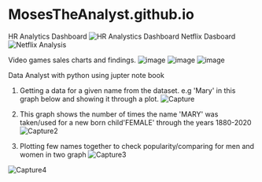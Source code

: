 # MosesTheAnalyst.github.io
HR Analytics Dashboard 
![HR Analystics Dashboard](https://github.com/Mosesindrias1998/MosesTheAnalyst.github.io/assets/105355593/5c3e5e0c-0dd8-47bc-9a04-0d4c8802dba1)
Netflix Dasboard
![Netflix Analysis](https://github.com/Mosesindrias1998/MosesTheAnalyst.github.io/assets/105355593/cbd83875-863c-484b-8594-af15458ff161)

Video games sales charts and findings.
![image](https://github.com/Mosesindrias1998/MosesTheAnalyst.github.io/assets/105355593/c34fa017-4eb3-4876-9d2c-5cad2fee564c)
![image](https://github.com/Mosesindrias1998/MosesTheAnalyst.github.io/assets/105355593/23cbb9a0-30bd-47d7-b38d-0d30e56f81dd)
![image](https://github.com/Mosesindrias1998/MosesTheAnalyst.github.io/assets/105355593/31091f92-996f-4dca-90b7-f612b27f3f49)

Data Analyst with python using jupter note book
1. Getting a data for a given name from the dataset. e.g 'Mary' in this graph below and showing it through a plot.
![Capture](https://github.com/Mosesindrias1998/MosesTheAnalyst.github.io/assets/105355593/55a7be18-4902-40e5-8f92-41bb75d1a891)

2. This graph shows the number of times the name 'MARY' was taken/used for a new born child'FEMALE' through the years 1880-2020
   ![Capture2](https://github.com/Mosesindrias1998/MosesTheAnalyst.github.io/assets/105355593/2c5a01ec-f81d-42a8-86dd-f0415b4ccae9)

3.  Plotting few names together to check popularity/comparing for men and women in two graph
   ![Capture3](https://github.com/Mosesindrias1998/MosesTheAnalyst.github.io/assets/105355593/21f213d1-5d99-4fd1-8841-3e6b4c14e78c)

![Capture4](https://github.com/Mosesindrias1998/MosesTheAnalyst.github.io/assets/105355593/df4c373f-d64f-4219-97e7-3a58b70e804b)
